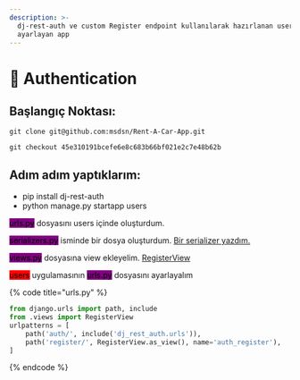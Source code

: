 ```yaml
---
description: >-
  dj-rest-auth ve custom Register endpoint kullanılarak hazırlanan user girişini
  ayarlayan app
---
```


# 🚪 Authentication

## Başlangıç Noktası:

`git clone git@github.com:msdsn/Rent-A-Car-App.git`

`git checkout 45e310191bcefe6e8c683b66bf021e2c7e48b62b`

## Adım adım yaptıklarım:

* pip install dj-rest-auth
* python manage.py startapp users

<mark style="background-color:purple;">urls.py</mark> dosyasını users içinde oluşturdum. &#x20;

<mark style="background-color:purple;">serializers.py</mark> isminde bir dosya oluşturdum. [Bir serializer yazdım.](register-serializer.md)

<mark style="background-color:purple;">views.py</mark> dosyasına view ekleyelim. [RegisterView](register-view.md)

<mark style="background-color:red;">users</mark> uygulamasının <mark style="background-color:purple;">urls.py</mark> dosyasını ayarlayalım

{% code title="urls.py" %}
```python
from django.urls import path, include
from .views import RegisterView
urlpatterns = [
    path('auth/', include('dj_rest_auth.urls')),
    path('register/', RegisterView.as_view(), name='auth_register'),
]
```
{% endcode %}
